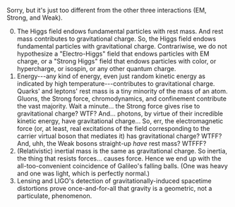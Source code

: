 Sorry, but it's just too different from the other three interactions (EM, Strong, and Weak).

0. The Higgs field endows fundamental particles with rest mass.
   And rest mass contributes to gravitational charge.
   So, the Higgs field endows fundamental particles with gravitational charge.
   Contrariwise, we do not hypothesize a "Electro-Higgs" field that endows particles with EM charge,
   or a "Strong Higgs" field that endows particles with color,
   or hypercharge, or isospin, or any other quantum charge.
1. Energy---any kind of energy, even just random kinetic energy as indicated by high temperature---contributes
   to gravitational charge. Quarks' and leptons' rest mass is a tiny minority of the mass of an atom.
   Gluons, the Strong force, chromodynamics, and confinement contribute the vast majority.
   Wait a minute... the Strong force gives rise to gravitational charge? WTF?
   And... photons, by virtue of their incredible kinetic energy, have gravitational charge...
   So, err, the electromagnetic force (or, at least, real excitations of the field
   corresponding to the carrier virtual boson that mediates it) has gravitational charge? WTFF?
   And, uhh, the Weak bosons straight-up _have_ rest mass? WTFFF?
3. (Relativistic) inertial mass is the same as gravitational charge.
   So inertia, the thing that resists forces... causes force.
   Hence we end up with the all-too-convenient coincidence of Galileo's falling balls.
   (One was heavy and one was light, which is perfectly normal.)
4. Lensing and LIGO's detection of gravitationally-induced spacetime distortions
   prove once-and-for-all that gravity is a geometric, not a particulate, phenomenon.
